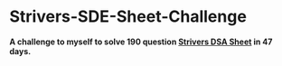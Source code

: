 # Strivers-SDE-Sheet-Challenge
**A challenge to myself to solve 190 question [Strivers DSA Sheet](https://takeuforward.org/interviews/strivers-sde-sheet-top-coding-interview-problems/) in 47 days.**
